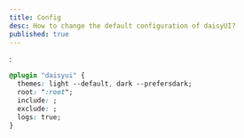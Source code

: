 ```yaml
---
title: Config
desc: How to change the default configuration of daisyUI?
published: true
---
```


<script>
  import Translate from "$components/Translate.svelte"
</script>

<Translate text="daisyUI can be configured from your CSS file." />:

```css:app.css
@plugin "daisyui" {
  themes: light --default, dark --prefersdark;
  root: ":root";
  include: ;
  exclude: ;
  logs: true;
}
```
<!-- 
## <Translate text="Config values explained" />:

- ### styled

  `Boolean (default: true)`

  <Translate text="If it's true, components will have colors and style so you won't need to design anything." />  
  <Translate text="If it's false, components will have no color and no visual style so you can design your own style on a basic skeleton." />

- ### themes

  `Boolean or array (default: false)`

  <Translate text="If it's true, all themes will be included." />
  <Translate text="If it's false, only light and dark themes will be available." />  
  <Translate text="If it's an array, only themes in the array will be included and the first theme will be the default theme." />
  <Translate text="Read more about <a href='/docs/themes/'>themes</a>." />

- ### base

  `Boolean (default: true)`

  <Translate text="If it's true, <a href='https://github.com/saadeghi/daisyui/blob/master/src/base'>a few base styles</a> will be added." />

- ### utils

  `Boolean (default: true)`

  <Translate text="If it's true, <a href='https://github.com/saadeghi/daisyui/tree/master/src/utilities'>responsive and utility classes</a> will be added." />

- ### logs

  `Boolean (default: true)`

  <Translate text="If it's true, daisyUI shows logs in the terminal while CSS is building." />

- ### darkTheme

  `String (default: "dark")`

  <Translate text="Allows us to pick another theme for system's auto dark mode. By default, <code>dark</code> theme (or a custom theme named <code>dark</code>) will be the default theme if no theme is specified and the user is using dark mode on their system. With this config, you can set another theme to be the default dark mode theme." />

- ### prefix

  `String (default: "")`

  <Translate text="Adds a prefix to class name for all daisyUI classes (including component classes, modifier classes and responsive classes)." />
  <Translate text="For example: <code>btn</code> will become <code>prefix-btn</code>." />  
  <Translate text="If you're using a second CSS library that has similar class names, you can use this config to avoid conflicts." />
  <Translate text="Utility classes like color names (e.g. <code>bg-primary</code>) or border-radius (e.g. <code>rounded-box</code>) will not be affected by this config because they're being added as extensions to Tailwind CSS classes." />  
  <Translate text="If you use daisyUI <code>prefix</code> option (like <code>daisy-</code>) and Tailwind CSS <code>prefix</code> option (like <code>tw-</code>) together, classnames will be prefixed like this: <code>tw-daisy-btn</code>." />

- ### themeRoot

  `String (default: ":root")`

  <Translate text="Which element to attach the theme CSS variables to." />
  <Translate text="In certain situations (such as embedding daisyUI in a shadow root) it may be useful to set this to e.g. <code>*</code>, so all components will have access to the required CSS variables." /> -->
